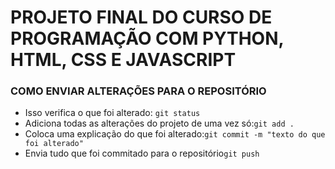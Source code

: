 # PROJETO FINAL DO CURSO DE PROGRAMAÇÃO COM PYTHON, HTML, CSS E JAVASCRIPT

### COMO ENVIAR ALTERAÇÕES PARA O REPOSITÓRIO

 - Isso verifica o que foi alterado: ```git status``` 
 - Adiciona todas as alterações do projeto de uma vez só:```git add .```
 - Coloca uma explicação do que foi alterado:```git commit -m "texto do que foi alterado"```
 - Envia tudo que foi commitado para o repositório```git push```
